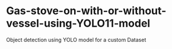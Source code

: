 # Gas-stove-on-with-or-without-vessel-using-YOLO11-model
Object detection using YOLO model for a custom Dataset
